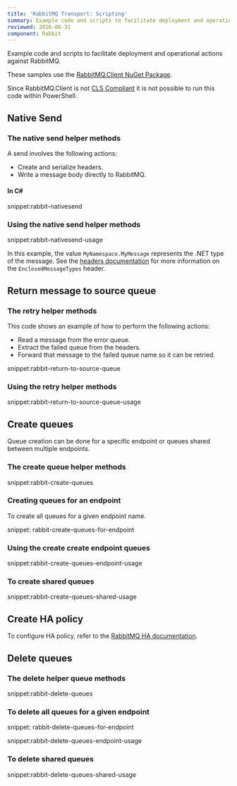 ```yaml
---
title: 'RabbitMQ Transport: Scripting'
summary: Example code and scripts to facilitate deployment and operational actions against RabbitMQ.
reviewed: 2016-08-31
component: Rabbit
---
```


Example code and scripts to facilitate deployment and operational actions against RabbitMQ.

These samples use the [RabbitMQ.Client NuGet Package](https://www.nuget.org/packages/RabbitMQ.Client/).

Since RabbitMQ.Client is not [CLS Compliant](https://msdn.microsoft.com/en-us/library/system.clscompliantattribute.aspx) it is not possible to run this code within PowerShell.


## Native Send


### The native send helper methods

A send involves the following actions:

 * Create and serialize headers.
 * Write a message body directly to RabbitMQ.


#### In C&#35;

snippet:rabbit-nativesend


### Using the native send helper methods

snippet:rabbit-nativesend-usage

In this example, the value `MyNamespace.MyMessage` represents the .NET type of the message. See the [headers documentation](/nservicebus/messaging/headers.md) for more information on the `EnclosedMessageTypes` header.


## Return message to source queue


### The retry helper methods

This code shows an example of how to perform the following actions:

 * Read a message from the error queue.
 * Extract the failed queue from the headers.
 * Forward that message to the failed queue name so it can be retried.

snippet:rabbit-return-to-source-queue


### Using the retry helper methods

snippet:rabbit-return-to-source-queue-usage


## Create queues

Queue creation can be done for a specific endpoint or queues shared between multiple endpoints.


### The create queue helper methods

snippet:rabbit-create-queues


### Creating queues for an endpoint

To create all queues for a given endpoint name.

snippet: rabbit-create-queues-for-endpoint


### Using the create create endpoint queues

snippet:rabbit-create-queues-endpoint-usage


### To create shared queues

snippet:rabbit-create-queues-shared-usage


## Create HA policy

To configure HA policy, refer to the [RabbitMQ HA documentation](https://www.rabbitmq.com/ha.html).


## Delete queues


### The delete helper queue methods

snippet:rabbit-delete-queues


### To delete all queues for a given endpoint

snippet: rabbit-delete-queues-for-endpoint

snippet:rabbit-delete-queues-endpoint-usage


### To delete shared queues

snippet:rabbit-delete-queues-shared-usage
